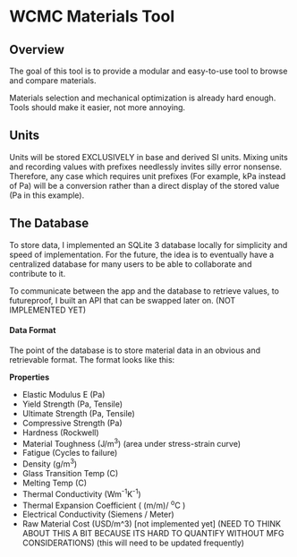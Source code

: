 # WCMC Materials Tool

## Overview
<p>The goal of this tool is to provide a modular and easy-to-use tool to browse and compare materials. 

Materials selection and mechanical optimization is already hard enough. Tools should make it easier, not more annoying.
</p>

## Units
<p>Units will be stored EXCLUSIVELY in base and derived SI units. Mixing units and recording values with prefixes needlessly invites silly error nonsense. Therefore, any case which requires unit prefixes (For example, kPa instead of Pa) will be a conversion rather than a direct display of the stored value (Pa in this example).
</p>

## The Database
<p>
To store data, I implemented an SQLite 3 database locally for simplicity and speed of implementation. For the future, the idea is to eventually have a centralized database for many users to be able to collaborate and contribute to it.

To communicate between the app and the database to retrieve values, to futureproof, I built an API that can be swapped later on. (NOT IMPLEMENTED YET)
</p>

#### Data Format
<p>The point of the database is to store material data in an obvious and retrievable format. The format looks like this:
</p>

**Properties**
- Elastic Modulus E (Pa)
- Yield Strength (Pa, Tensile)
- Ultimate Strength (Pa, Tensile)
- Compressive Strength (Pa)
- Hardness (Rockwell)
- Material Toughness (J/m<sup>3</sup>) (area under stress-strain curve)
- Fatigue (Cycles to failure)
- Density (g/m<sup>3</sup>)
- Glass Transition Temp (C)
- Melting Temp (C)
- Thermal Conductivity (Wm<sup>-1</sup>K<sup>-1</sup>)
- Thermal Expansion Coefficient ( (m/m)/ <sup>o</sup>C )
- Electrical Conductivity (Siemens / Meter)
- Raw Material Cost (USD/m^3) [not implemented yet] (NEED TO THINK ABOUT THIS A BIT BECAUSE ITS HARD TO QUANTIFY WITHOUT MFG CONSIDERATIONS) (this will need to be updated frequently)